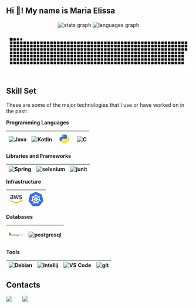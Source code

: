 <h2 align="left">Hi 👋! My name is Maria Elissa</h2>

<div align="center">
  <img src="https://github-readme-stats.vercel.app/api?username=ma-elissa&hide_title=false&hide_rank=false&show_icons=true&include_all_commits=true&count_private=true&disable_animations=false&theme=dracula&locale=en&hide_border=false" height="150" alt="stats graph"  />
  <img src="https://github-readme-stats.vercel.app/api/top-langs?username=ma-elissa&locale=en&hide_title=false&layout=compact&card_width=320&langs_count=5&theme=dracula&hide_border=false" height="150" alt="languages graph"  />
</div>

<div align="center">
<br clear="both">

<img src="https://raw.githubusercontent.com/ma-elissa/ma-elissa/output/snake.svg" alt="Snake animation" />
</div>


## Skill Set 

These are some of the major technologies that I use or have worked on in the past:

**Programming Languages**

<img title="Java" alt="Java" width="40px" src="https://cdn.jsdelivr.net/gh/devicons/devicon/icons/java/java-original.svg" height="30" alt="java logo" />|<img alt="Kotlin" title="Kotlin" width="40px" src="https://cdn.jsdelivr.net/gh/devicons/devicon/icons/kotlin/kotlin-original.svg" height="30" alt="kotlin logo">|<img alt="Python" title="Python" width="40px" src="https://raw.githubusercontent.com/github/explore/master/topics/python/python.png" height="35">|<img title="C" alt="C" width="40px" src="https://cdn.jsdelivr.net/gh/devicons/devicon/icons/c/c-original.svg" height="30">
|--|--|--|--|

**Libraries and Frameworks**

<img title="Spring" alt="Spring" width="40px" src="https://cdn.simpleicons.org/spring/6DB33F" height="30" alt="spring logo">|<img title="selenium" alt="selenium" width="40px" src="https://cdn.simpleicons.org/selenium/43B02A" height="30" alt="selenium logo">|<img title="junit" alt="junit" width="40px" src="https://cdn.jsdelivr.net/gh/devicons/devicon@latest/icons/junit/junit-original.svg" height="30" alt="junit">
|--|--|--

**Infrastructure**

<img title="AWS" alt="AWS" width="40px" src="https://raw.githubusercontent.com/github/explore/main/topics/aws/aws.png">|<img title="Kubernetes" alt="Kubernetes" width="40px" src="https://raw.githubusercontent.com/github/explore/main/topics/kubernetes/kubernetes.png">
|--|--

**Databases**

<img title="MongoDB" alt="MongoDB" width="40px" src="https://raw.githubusercontent.com/github/explore/master/topics/mongodb/mongodb.png">|<img title="postgresql" alt="postgresql" width="40px" src="https://cdn.simpleicons.org/postgresql/4169E1" height="30" alt="postgresql logo">
|--|--

**Tools**

<img title="Debian" alt="Debian" width="40px" src="https://cdn.jsdelivr.net/gh/devicons/devicon@latest/icons/debian/debian-original.svg">|<img title="Intellij" alt="Intellij" width="40px" src="https://cdn.jsdelivr.net/gh/devicons/devicon@latest/icons/intellij/intellij-original.svg">|<img title="VS Code" alt="VS Code" width="40px" src="https://img.icons8.com/fluent/48/000000/visual-studio-code-2019.png">|<img title="git" alt="git" width="40px" src="https://cdn.jsdelivr.net/gh/devicons/devicon/icons/git/git-original.svg">
|--|--|--|--

 ## Contacts
  <div align="left">
  <a href = "mailto:elissasousx@gmail.com"><img src="https://img.shields.io/badge/Gmail-D14836?style=for-the-badge&logo=gmail&logoColor=white" height="40" target="_blank"></a>
  <img width="20" />
  <a href="https://www.linkedin.com/in/elissatavares/" target="_blank"><img src="https://img.shields.io/badge/-LinkedIn-%230077B5?style=for-the-badge&logo=linkedin&logoColor=white" height="40" target="_blank"></a> 
</div>
          
